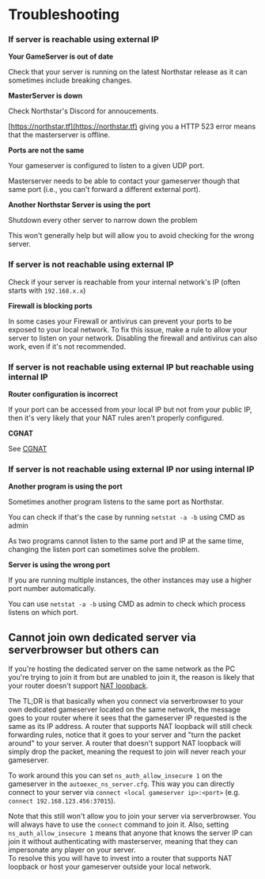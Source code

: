 # Troubleshooting

### If server is reachable using external IP

**Your GameServer is out of date**

Check that your server is running on the latest Northstar release as it can sometimes include breaking changes.

**MasterServer is down**

Check Northstar's Discord for annoucements.

[https://northstar.tf](https://northstar.tf) giving you a HTTP 523 error means that the masterserver is offline.

**Ports are not the same**

Your gameserver is configured to listen to a given UDP port.

Masterserver needs to be able to contact your gameserver though that same port (i.e., you can't forward a different external port).

**Another Northstar Server is using the port**

Shutdown every other server to narrow down the problem

This won't generally help but will allow you to avoid checking for the wrong server.

### If server is not reachable using external IP

Check if your server is reachable from your internal network's IP (often starts with `192.168.x.x`)

**Firewall is blocking ports**

In some cases your Firewall or antivirus can prevent your ports to be exposed to your local network.
To fix this issue, make a rule to allow your server to listen on your network.
Disabling the firewall and antivirus can also work, even if it's not recommended.

### If server is not reachable using external IP but reachable using internal IP

**Router configuration is incorrect**

If your port can be accessed from your local IP but not from your public IP, then it's very likely that your NAT rules aren't properly configured.

**CGNAT**

See [CGNAT](https://r2northstar.gitbook.io/r2northstar-wiki/hosting-a-server-with-northstar/getting-started#cgnat)

### If server is not reachable using external IP nor using internal IP

**Another program is using the port**

Sometimes another program listens to the same port as Northstar.

You can check if that's the case by running `netstat -a -b` using CMD as admin

As two programs cannot listen to the same port and IP at the same time, changing the listen port can sometimes solve the problem.

**Server is using the wrong port**

If you are running multiple instances, the other instances may use a higher port number automatically.

You can use `netstat -a -b` using CMD as admin to check which process listens on which port.

## Cannot join own dedicated server via serverbrowser but others can

If you're hosting the dedicated server on the same network as the PC you're trying to join it from but are unabled to join it, the reason is likely that your router doesn't support [NAT loopback](https://en.wikipedia.org/wiki/Network_address_translation#NAT_loopback).

The TL;DR is that basically when you connect via serverbrowser to your own dedicated gameserver located on the same network, the message goes to your router where it sees that the gameserver IP requested is the same as its IP address. A router that supports NAT loopback will still check forwarding rules, notice that it goes to your server and "turn the packet around" to your server. A router that doesn't support NAT loopback will simply drop the packet, meaning the request to join will never reach your gameserver.

To work around this you can set `ns_auth_allow_insecure 1` on the gameserver in the `autoexec_ns_server.cfg`. This way you can directly connect to your server via `connect <local gameserver ip>:<port>` (e.g. `connect 192.168.123.456:37015`).

Note that this still won't allow you to join your server via serverbrowser. You will always have to use the `connect` command to join it. Also, setting `ns_auth_allow_insecure 1` means that anyone that knows the server IP can join it without authenticating with masterserver, meaning that they can impersonate any player on your server. \
To resolve this you will have to invest into a router that supports NAT loopback or host your gameserver outside your local network.
